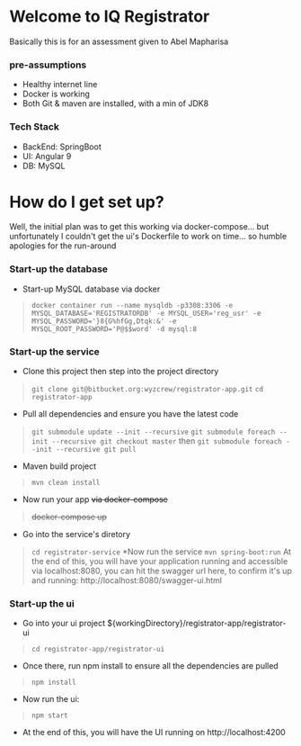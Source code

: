 # Welcome to IQ Registrator

Basically this is for an assessment given to Abel Mapharisa

### pre-assumptions ###

* Healthy internet line
* Docker is working
* Both Git & maven are installed, with a min of JDK8

### Tech Stack ###

* BackEnd: SpringBoot
* UI: Angular 9
* DB: MySQL

# How do I get set up?
Well, the initial plan was to get this working via docker-compose... but unfortunately I couldn't get the ui's Dockerfile to work on time... so humble apologies for the run-around

### Start-up the database ###

* Start-up MySQL database via docker
> `docker container run --name mysqldb -p3308:3306 -e MYSQL_DATABASE='REGISTRATORDB' -e MYSQL_USER='reg_usr' -e MYSQL_PASSWORD='}8{G%hfGg,Dtqk:&' -e MYSQL_ROOT_PASSWORD='P@$$word' -d mysql:8`

### Start-up the service ###

* Clone this project then step into the project directory
 >`git clone git@bitbucket.org:wyzcrew/registrator-app.git`
> `cd registrator-app`
* Pull all dependencies and ensure you have the latest code 
>`git submodule update --init --recursive`
> `git submodule foreach --init --recursive git checkout master` then 
> `git submodule foreach --init --recursive git pull`
* Maven build project
> `mvn clean install`

*  Now run your app ~~via docker-compose~~
> ~~docker-compose up~~
* Go into the service's diretory 
> `cd registrator-service`
*Now run the service 
> `mvn spring-boot:run`
> At the end of this, you will have your application running and accessible via localhost:8080, you can hit the swagger url here, to confirm it's up and running: http://localhost:8080/swagger-ui.html

### Start-up the ui ###
* Go into your ui project ${workingDirectory}/registrator-app/registrator-ui
> `cd registrator-app/registrator-ui`
* Once there, run npm install to ensure all the dependencies are pulled
> `npm install`
* Now run the ui: 
> `npm start`
* At the end of this, you will have the UI running on http://localhost:4200

